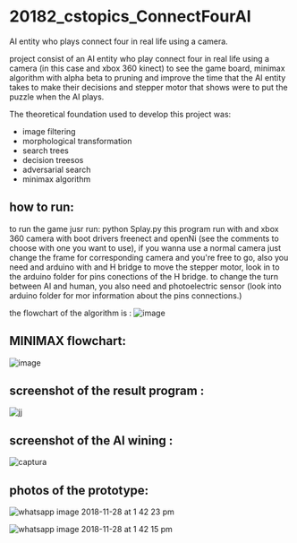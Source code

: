 # 20182_cstopics_ConnectFourAI
AI entity who plays connect four in real life using a camera.

project consist of an AI entity who play connect four in real life using a camera (in this case and xbox 360 kinect) to see the game board,  minimax algorithm with alpha beta to pruning and improve the time that the AI entity takes to make their decisions and stepper motor that shows were to put the puzzle when the AI plays.

The theoretical foundation used to develop this project was:
- image filtering 
- morphological transformation
- search trees
- decision treesos
- adversarial search
- minimax algorithm

## how to run:
to run the game jusr run:
python Splay.py 
this program run with and xbox 360 camera with boot drivers  freenect and openNi (see the comments to choose with one you want to use), if you wanna use a normal camera just change the frame for corresponding camera and you're free to go, also you need and arduino with and H bridge to move the stepper motor, look in to  the arduino folder for pins conections of the H bridge.
to change the turn between AI and human, you also need and photoelectric sensor (look into arduino folder for mor information about the pins connections.)


the flowchart of the algorithm is :
![image](https://user-images.githubusercontent.com/30030792/49172687-b9ad4700-f30f-11e8-8da1-25f624d3a9fc.png)

## MINIMAX flowchart:

![image](https://user-images.githubusercontent.com/30030792/49173047-9a62e980-f310-11e8-9530-3a1c6aafbf6b.png)

## screenshot of the result program :
![jj](https://user-images.githubusercontent.com/30030792/49173940-0d6d5f80-f313-11e8-82fb-ad2e61b51c9c.JPG)

## screenshot of the AI wining :

![captura](https://user-images.githubusercontent.com/30030792/49174016-3e4d9480-f313-11e8-8eb6-211d4aba013f.JPG)

## photos of the prototype:


![whatsapp image 2018-11-28 at 1 42 23 pm](https://user-images.githubusercontent.com/30030792/49174333-085ce000-f314-11e8-9015-a63dc335d227.jpeg)

![whatsapp image 2018-11-28 at 1 42 15 pm](https://user-images.githubusercontent.com/30030792/49174382-2fb3ad00-f314-11e8-9eea-d46ea70863ad.jpeg)






